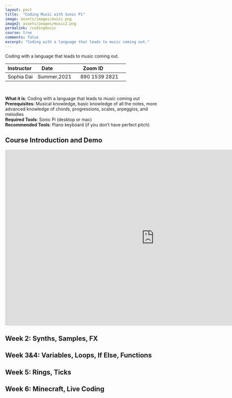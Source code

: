 ```yaml
---
layout: post
title:  "Coding Music with Sonic Pi"
image: assets/images/music.png
image2: assets/images/music2.png
permalink: /codingmusic
course: true
comments: false
excerpt: "Coding with a language that leads to music coming out."
---
```


Coding with a language that leads to music coming out.


| Instructor  | &nbsp;&nbsp;&nbsp;Date&nbsp; | &nbsp;&nbsp; &nbsp;&nbsp;Zoom ID &nbsp; |  
| :---        |    :----   |          :--- |   
| Sophia Dai  | Summer,2021   |&nbsp;&nbsp; 890 1539 2821 &nbsp; &nbsp; |

<br/>


**What it is**: Coding with a language that leads to music coming out  
**Prerequisites**: Musical knowledge, basic knowledge of all the notes, more advanced knowledge of chords, progressions, scales, arpeggios, and melodies  
**Required Tools**: Sonic Pi (desktop or mac)  
**Recommended Tools**: Piano keyboard (if you don’t have perfect pitch)  

## Course Introduction and Demo

<iframe src="https://docs.google.com/presentation/d/e/2PACX-1vQ5wqIRB5-_nJeDC6j4nUqlKtM6aCmcpN6ZVaVs0DtIcDZuC4_bZpjYwsAHqDalACkJfBJ91JvnTHC5/embed?start=true&loop=true&delayms=3000" frameborder="0" width="960" height="569" allowfullscreen="true" mozallowfullscreen="true" webkitallowfullscreen="true"></iframe>

<!-- Begin Article

## Week 1: Notes, Chords, Release, Sustain, Bleh

<iframe src="https://docs.google.com/presentation/d/e/2PACX-1vTSlc-is3W8eVVUZ6iKI_t-zDxPUSlI_1BR0px8VekVX0DKxjnXz8v3YxuAd_8VVMcnB6umh1lY6NwF/embed?start=true&loop=true&delayms=3000" frameborder="0" width="960" height="569" allowfullscreen="true" mozallowfullscreen="true" webkitallowfullscreen="true"></iframe>


{% highlight python linenos %}
Harry Potter:
in_thread do
  1.times do
    use_synth :kalimba
    play :E, amp: 5
    sleep 0.6
    play :A, release: 2, amp: 3
    sleep 0.8
    play :C5, release: 0.5, amp: 3
    sleep 0.3
    play :B, amp: 3
    sleep 0.6
    play :A, release: 2, amp: 3
    sleep 0.95
    play :E5, release: 0.7, amp: 3
    sleep 0.6
    play :D5, release: 2, amp: 3
    sleep 1.4
    play :B, release: 2, amp: 3
    sleep 1.1
    play :A, release: 2, amp: 3
    sleep 0.7
    play :C5, release: 0.5, amp: 3
    sleep 0.3
    play :B, amp: 3
    sleep 0.6
    play :A, release: 1.5, amp: 3
    sleep 1
    play :Bb, amp: 3
    sleep 0.6
    play :E, release: 3, amp: 3
  end
end

in_thread do
  1.times do
    use_synth :hollow
    sleep 0.6
    play :A3, release: 1.5
    sleep 1.7
    play :A3, release: 2, amp: 0.7
    play :E3, release: 2.2, amp: 0.7
    sleep 1.6
    play :A3, release: 1.4
    sleep 1.35
    play :E3, release: 2, amp: 0.7
    sleep 2.7
    play :A3, release: 3.2, amp: 0.7
    sleep 1.65
    play :A3, release: 3, amp: 0.7
    play :E3, release: 3, amp: 0.6
    play :B3, release: 3, amp: 0.5
    sleep 1.5
    play :Ds3, amp: 0.5
  end
end

Dre Speedrun:
define :bass do
  play :Bb3, release: 0.5
  sleep 0.45
  play :Bb3, release: 0.35
  sleep 0.3
  play :Ab3, release: 0.6
  sleep 0.55
  play :Bb3, release: 0.45
  sleep 0.4
  play :Bb3, release: 0.45
  sleep 0.4
  play :Ab3, release: 0.5
  sleep 0.45
  play :Ab3, release: 0.3
  sleep 0.25
  play :Bb3, release: 0.3
  sleep 0.25
  play :Bb3, release: 0.25
  sleep 0.2
  play :Ab3, release: 0.45
  sleep 0.45
end

define :chords do
  play :F, sustain: 3.7, amp: 0.2
  sleep 3.7
end

define :climax do
  play :Ab, release: 0.25, amp: 3
  sleep 0.2
  play :Db5, release: 0.225, amp: 3
  sleep 0.175
  play :Eb5, release: 0.4, amp: 3
  sleep 0.35
  play :Bb, release: 0.45, amp: 3
  sleep 0.35
end

in_thread do
  loop do
    use_synth :growl
    bass
  end
end

in_thread do
  loop do
    chords
  end
end

loop do
  sleep 6.25
  climax
end

{% endhighlight %}

================================================== -->


## Week 2: Synths, Samples, FX

## Week 3&4: Variables, Loops, If Else, Functions

## Week 5: Rings, Ticks

## Week 6: Minecraft, Live Coding
